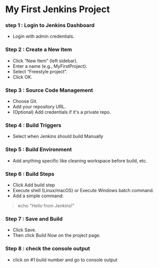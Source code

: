 # My First Jenkins Project

### step 1 : Login to Jenkins Dashboard

- Login with admin credentials.

### Step 2 : Create a New Item
- Click “New Item” (left sidebar).
- Enter a name (e.g., MyFirstProject).
- Select “Freestyle project”.
- Click OK.

### Step 3 : Source Code Management
- Choose Git.
- Add your repository URL.
- (Optional) Add credentials if it's a private repo.

### Step 4 : Build Triggers
- Select when Jenkins should build Manually

### Step 5 : Build Environment
- Add anything specific like cleaning workspace before build, etc.

### Step 6 : Build Steps
- Click Add build step
- Execute shell (Linux/macOS) or Execute Windows batch command.
- Add a simple command:
> echo "Hello from Jenkins!"

### Step 7 : Save and Build
- Click Save.
- Then click Build Now on the project page.

### Step 8 : check the console output
- click on #1 build number and go to console output
